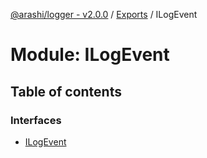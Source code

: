[@arashi/logger - v2.0.0](../README.md) / [Exports](../modules.md) / ILogEvent

# Module: ILogEvent

## Table of contents

### Interfaces

- [ILogEvent](../interfaces/ILogEvent.ILogEvent-1.md)
